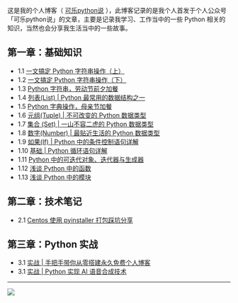 
这是我的个人博客（ [可乐python说]([kelepython.readthedocs.io](https://kelepython.readthedocs.io/)) ），此博客记录的是我个人首发于个人公众号「可乐python说」的文章，主要是记录我学习、工作当中的一些 Python 相关的知识，当然也会分享我生活当中的一些故事。

## 第一章：基础知识
- 1.1 [一文搞定 Python 字符串操作（上）](<https://kelepython.readthedocs.io/zh/latest/c01/c01_01.html>)
- 1.2 [一文搞定 Python 字符串操作（下）](<https://kelepython.readthedocs.io/zh/latest/c01/c01_02.html>)
- 1.3 [Python 字符串，劳动节前夕加餐 ](<https://kelepython.readthedocs.io/zh/latest/c01/c01_03.html>)
- 1.4 [列表(List) | Python 最常用的数据结构之一 ](<https://kelepython.readthedocs.io/zh/latest/c01/c01_04.html>)
- 1.5 [Python 字典操作，母亲节加餐 ](<https://kelepython.readthedocs.io/zh/latest/c01/c01_05.html>)
- 1.6 [元组(Tuple) | 不可改变的 Python 数据类型 ](<https://kelepython.readthedocs.io/zh/latest/c01/c01_06.html>)
- 1.7 [集合 (Set) | 一山不容二虎的 Python 数据类型 ](<https://kelepython.readthedocs.io/zh/latest/c01/c01_07.html>)
- 1.8 [数字(Number) | 最贴近生活的 Python 数据类型 ](<https://kelepython.readthedocs.io/zh/latest/c01/c01_08.html>)
- 1.9 [如果(If) | Python 中的条件控制语句详解 ](<https://kelepython.readthedocs.io/zh/latest/c01/c01_09.html>)
- 1.10 [基础 | Python 循环语句详解 ](<https://kelepython.readthedocs.io/zh/latest/c01/c01_10.html>)
- 1.11 [Python 中的可迭代对象、迭代器与生成器 ](<https://kelepython.readthedocs.io/zh/latest/c01/c01_11.html>)
- 1.12 [浅谈 Python 中的函数 ](<https://kelepython.readthedocs.io/zh/latest/c01/c01_12.html>)
- 1.13 [浅谈 Python 中的模块 ](<https://kelepython.readthedocs.io/zh/latest/c01/c01_13.html>)

## 第二章：技术笔记
- 2.1 [Centos 使用 pyinstaller 打包踩坑分享](<https://kelepython.readthedocs.io/zh/latest/c02/c02_01.html>)

## 第三章：Python 实战
- 3.1 [实战 | 手把手带你从零搭建永久免费个人博客](<https://kelepython.readthedocs.io/zh/latest/c03/c03_01.html>)
- 3.1 [实战 | Python 实现 AI 语音合成技术](<https://kelepython.readthedocs.io/zh/latest/c03/c03_02.html>)

---
![](https://i.loli.net/2020/05/15/KQYmB3WZN2R6FEn.png)

